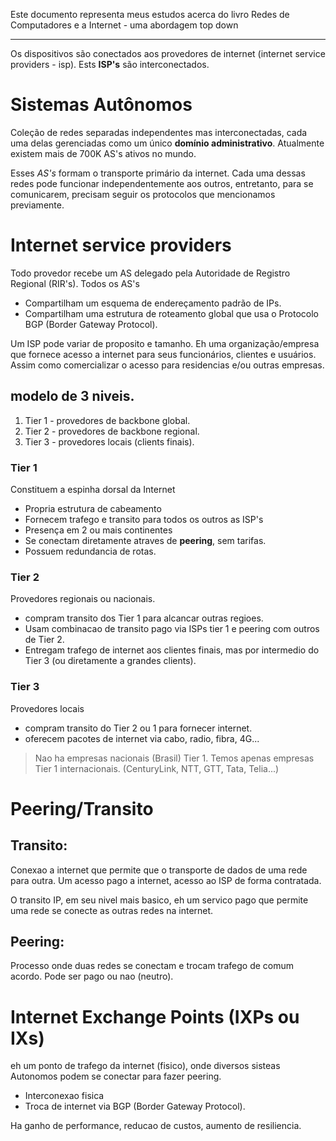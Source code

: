 Este documento representa meus estudos acerca do livro Redes de Computadores e a Internet - uma abordagem top down

---

Os dispositivos são conectados aos provedores de internet (internet service providers - isp). Ests __ISP's__ são interconectados.

# Sistemas Autônomos 
Coleção de redes separadas independentes mas interconectadas, cada uma delas gerenciadas como um único __domínio administrativo__. Atualmente existem mais de 700K AS's ativos no mundo.

Esses _AS's_ formam o transporte primário da internet. Cada uma dessas redes pode funcionar independentemente aos outros, entretanto, para se comunicarem, precisam seguir os protocolos que mencionamos previamente.

# Internet service providers

Todo provedor recebe um AS delegado pela Autoridade de Registro Regional (RIR's). Todos os AS's 
- Compartilham um esquema de endereçamento padrão de IPs.
- Compartilham uma estrutura de roteamento global que usa o Protocolo BGP (Border Gateway Protocol).


Um ISP pode variar de proposito e tamanho. Eh uma organização/empresa que fornece acesso a internet para seus funcionários, clientes e usuários. Assim como comercializar o acesso para residencias e/ou outras empresas.

## modelo de 3 niveis.

1. Tier 1 - provedores de backbone global.
2. Tier 2 - provedores de backbone regional.
3. Tier 3 - provedores locais (clients finais).

### Tier 1

Constituem a espinha dorsal da Internet
- Propria estrutura de cabeamento
- Fornecem trafego e transito para todos os outros as ISP's
- Presença em 2 ou mais continentes
- Se conectam diretamente atraves de __peering__, sem tarifas.
- Possuem redundancia de rotas.

### Tier 2

Provedores regionais ou nacionais.
- compram transito dos Tier 1 para alcancar outras regioes.
- Usam combinacao de transito pago via ISPs tier 1 e peering com outros de Tier 2.
- Entregam trafego de internet aos clientes finais, mas por intermedio do Tier 3 (ou diretamente a grandes clients).

### Tier 3 

Provedores locais
- compram transito do Tier 2 ou 1 para fornecer internet.
- oferecem pacotes de internet via cabo, radio, fibra, 4G...

> Nao ha empresas nacionais (Brasil) Tier 1.
> Temos apenas empresas Tier 1 internacionais. (CenturyLink, NTT, GTT, Tata, Telia...)

# Peering/Transito

## Transito:
Conexao a internet que permite que o transporte de dados de uma rede para outra. Um acesso pago a internet, acesso ao ISP de forma contratada.

O transito IP, em seu nivel mais basico, eh um servico pago que permite uma rede se conecte as outras redes na internet.

## Peering:
Processo onde duas redes se conectam e trocam trafego de comum acordo.
Pode ser pago ou nao (neutro).

# Internet Exchange Points (IXPs ou IXs)
eh um ponto de trafego da internet (fisico), onde diversos sisteas Autonomos podem se conectar para fazer peering.
- Interconexao fisica
- Troca de internet via BGP (Border Gateway Protocol).

Ha ganho de performance, reducao de custos, aumento de resiliencia.
